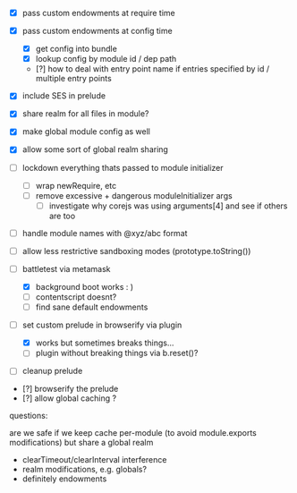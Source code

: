 - [x] pass custom endowments at require time
- [x] pass custom endowments at config time
  - [x] get config into bundle
  - [x] lookup config by module id / dep path
  - [?] how to deal with entry point name if entries specified by id / multiple entry points
- [x] include SES in prelude
- [x] share realm for all files in module?
- [x] make global module config as well
- [x] allow some sort of global realm sharing

- [ ] lockdown everything thats passed to module initializer
  - [ ] wrap newRequire, etc
  - [ ] remove excessive + dangerous moduleInitializer args
    - [ ] investigate why corejs was using arguments[4] and see if others are too
- [ ] handle module names with @xyz/abc format
- [ ] allow less restrictive sandboxing modes (prototype.toString())
- [ ] battletest via metamask
  - [x] background boot works : )
  - [ ] contentscript doesnt?
  - [ ] find sane default endowments
- [ ] set custom prelude in browserify via plugin
  - [x] works but sometimes breaks things...
  - [ ] plugin without breaking things via b.reset()?  
- [ ] cleanup prelude
- [?] browserify the prelude
- [?] allow global caching ?

questions:

are we safe if we keep cache per-module (to avoid module.exports modifications) but share a global realm
  - clearTimeout/clearInterval interference
  - realm modifications, e.g. globals?
  - definitely endowments
